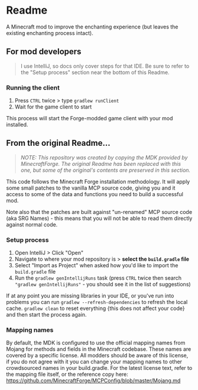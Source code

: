 # Readme
A Minecraft mod to improve the enchanting experience (but leaves the existing enchanting process intact).

## For mod developers
> I use IntelliJ, so docs only cover steps for that IDE. Be sure to refer to the "Setup process" section near the bottom
> of this Readme.

### Running the client
1. Press `CTRL` twice > type `gradlew runClient`
2. Wait for the game client to start

This process will start the Forge-modded game client with your mod installed.

## From the original Readme...
> *NOTE: This repository was created by copying the MDK provided by MinecraftForge. The original Readme has been replaced
> with this one, but some of the original's contents are preserved in this section.*

This code follows the Minecraft Forge installation methodology. It will apply
some small patches to the vanilla MCP source code, giving you and it access
to some of the data and functions you need to build a successful mod.

Note also that the patches are built against "un-renamed" MCP source code (aka
SRG Names) - this means that you will not be able to read them directly against
normal code.

### Setup process
1. Open IntelliJ > Click "Open"
2. Navigate to where your mod repository is > **select the `build.gradle` file**
3. Select "Import as Project" when asked how you'd like to import the `build.gradle` file
4. Run the `gradlew genIntellijRuns` task (press `CTRL` twice then search `"gradlew genIntellijRuns"` - you should see it in the list of suggestions)

If at any point you are missing libraries in your IDE, or you've run into problems you can
run `gradlew --refresh-dependencies` to refresh the local cache. `gradlew clean` to reset everything
{this does not affect your code} and then start the process again.

### Mapping names
By default, the MDK is configured to use the official mapping names from Mojang for methods and fields
in the Minecraft codebase. These names are covered by a specific license. All modders should be aware of this
license, if you do not agree with it you can change your mapping names to other crowdsourced names in your
build.gradle. For the latest license text, refer to the mapping file itself, or the reference copy here:
https://github.com/MinecraftForge/MCPConfig/blob/master/Mojang.md
